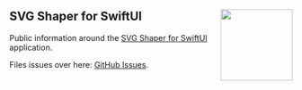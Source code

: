 <h2>
  SVG Shaper for SwiftUI
  <img src="https://zeezide.de/img/svgshaper/SVGShaper512.png"
       align="right" width="128" height="128" />
</h2>

Public information around the
[SVG Shaper for SwiftUI](https://zeezide.de/en/products/svgshaper/index.html)
application.

Files issues over here: [GitHub Issues](https://github.com/ZeeZide/SVGShaper/issues).
